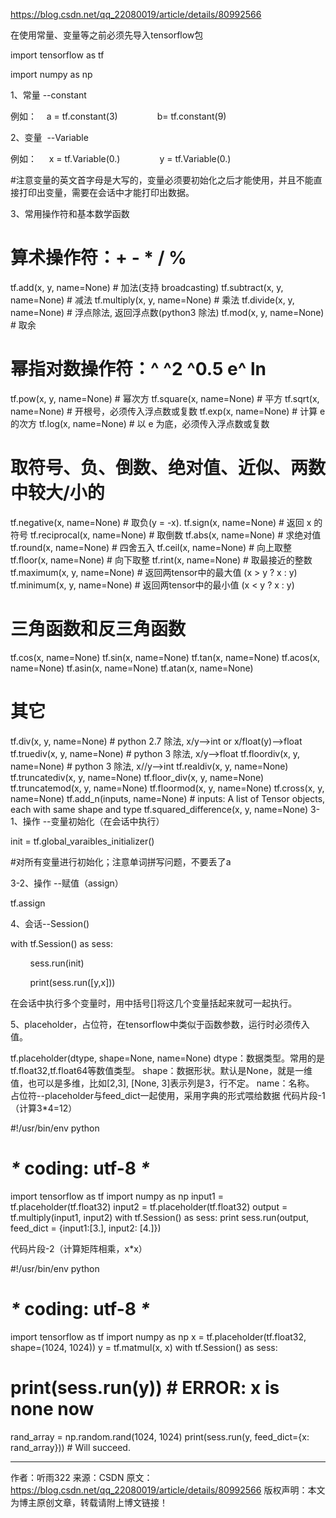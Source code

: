 https://blog.csdn.net/qq_22080019/article/details/80992566

在使用常量、变量等之前必须先导入tensorflow包

import tensorflow as tf

import numpy as np

1、常量 --constant

例如：    a = tf.constant(3)                b= tf.constant(9)

2、变量  --Variable

例如：     x = tf.Variable(0.)                y = tf.Variable(0.)

#注意变量的英文首字母是大写的，变量必须要初始化之后才能使用，并且不能直接打印出变量，需要在会话中才能打印出数据。

3、常用操作符和基本数学函数

# 算术操作符：+ - * / %
tf.add(x, y, name=None) # 加法(支持 broadcasting)
tf.subtract(x, y, name=None) # 减法
tf.multiply(x, y, name=None) # 乘法
tf.divide(x, y, name=None) # 浮点除法, 返回浮点数(python3 除法)
tf.mod(x, y, name=None) # 取余
# 幂指对数操作符：^ ^2 ^0.5 e^ ln
tf.pow(x, y, name=None) # 幂次方
tf.square(x, name=None) # 平方
tf.sqrt(x, name=None) # 开根号，必须传入浮点数或复数
tf.exp(x, name=None) # 计算 e 的次方
tf.log(x, name=None) # 以 e 为底，必须传入浮点数或复数
# 取符号、负、倒数、绝对值、近似、两数中较大/小的
tf.negative(x, name=None) # 取负(y = -x).
tf.sign(x, name=None) # 返回 x 的符号
tf.reciprocal(x, name=None) # 取倒数
tf.abs(x, name=None) # 求绝对值
tf.round(x, name=None) # 四舍五入
tf.ceil(x, name=None) # 向上取整
tf.floor(x, name=None) # 向下取整
tf.rint(x, name=None) # 取最接近的整数
tf.maximum(x, y, name=None) # 返回两tensor中的最大值 (x > y ? x : y)
tf.minimum(x, y, name=None) # 返回两tensor中的最小值 (x < y ? x : y)
# 三角函数和反三角函数
tf.cos(x, name=None)
tf.sin(x, name=None)
tf.tan(x, name=None)
tf.acos(x, name=None)
tf.asin(x, name=None)
tf.atan(x, name=None)
# 其它
tf.div(x, y, name=None) # python 2.7 除法, x/y-->int or x/float(y)-->float
tf.truediv(x, y, name=None) # python 3 除法, x/y-->float
tf.floordiv(x, y, name=None) # python 3 除法, x//y-->int
tf.realdiv(x, y, name=None)
tf.truncatediv(x, y, name=None)
tf.floor_div(x, y, name=None)
tf.truncatemod(x, y, name=None)
tf.floormod(x, y, name=None)
tf.cross(x, y, name=None)
tf.add_n(inputs, name=None) # inputs: A list of Tensor objects, each with same shape and type
tf.squared_difference(x, y, name=None)
3-1、操作 --变量初始化（在会话中执行）

init = tf.global_varaibles_initializer()

#对所有变量进行初始化；注意单词拼写问题，不要丢了a

3-2、操作 --赋值（assign）

tf.assign

4、会话--Session()

with tf.Session() as sess:

        sess.run(init)

        print(sess.run([y,x]))

在会话中执行多个变量时，用中括号[]将这几个变量括起来就可一起执行。

5、placeholder，占位符，在tensorflow中类似于函数参数，运行时必须传入值。

tf.placeholder(dtype, shape=None, name=None)
dtype：数据类型。常用的是tf.float32,tf.float64等数值类型。
shape：数据形状。默认是None，就是一维值，也可以是多维，比如[2,3], [None, 3]表示列是3，行不定。
name：名称。
占位符--placeholder与feed_dict一起使用，采用字典的形式喂给数据
代码片段-1（计算3*4=12）


#!/usr/bin/env python
# _*_ coding: utf-8 _*_
import tensorflow as tf
import numpy as np
input1 = tf.placeholder(tf.float32)
input2 = tf.placeholder(tf.float32)
output = tf.multiply(input1, input2)
with tf.Session() as sess:
print sess.run(output, feed_dict = {input1:[3.], input2: [4.]})



代码片段-2（计算矩阵相乘，x*x）

#!/usr/bin/env python
# _*_ coding: utf-8 _*_
import tensorflow as tf
import numpy as np
x = tf.placeholder(tf.float32, shape=(1024, 1024))
y = tf.matmul(x, x)
with tf.Session() as sess:
# print(sess.run(y)) # ERROR: x is none now
rand_array = np.random.rand(1024, 1024)
print(sess.run(y, feed_dict={x: rand_array})) # Will succeed.

--------------------- 
作者：听雨322 
来源：CSDN 
原文：https://blog.csdn.net/qq_22080019/article/details/80992566 
版权声明：本文为博主原创文章，转载请附上博文链接！